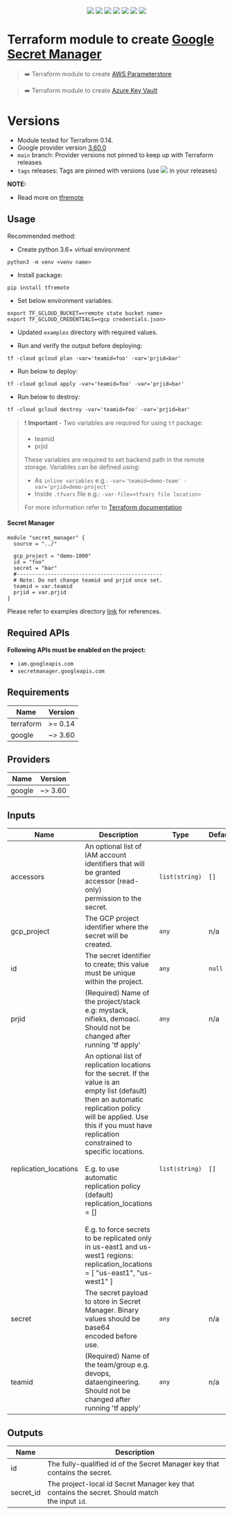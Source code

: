 <p align="center">
    <a href="https://github.com/tomarv2/terraform-google-secret-manager/actions/workflows/security_scans.yml" alt="Security Scans">
        <img src="https://github.com/tomarv2/terraform-google-secret-manager/actions/workflows/security_scans.yml/badge.svg?branch=main" /></a>
    <a href="https://www.apache.org/licenses/LICENSE-2.0" alt="license">
        <img src="https://img.shields.io/github/license/tomarv2/terraform-google-secret-manager" /></a>
    <a href="https://github.com/tomarv2/terraform-google-secret-manager/tags" alt="GitHub tag">
        <img src="https://img.shields.io/github/v/tag/tomarv2/terraform-google-secret-manager" /></a>
    <a href="https://github.com/tomarv2/terraform-google-secret-manager/pulse" alt="Activity">
        <img src="https://img.shields.io/github/commit-activity/m/tomarv2/terraform-google-secret-manager" /></a>
    <a href="https://stackoverflow.com/users/6679867/tomarv2" alt="Stack Exchange reputation">
        <img src="https://img.shields.io/stackexchange/stackoverflow/r/6679867"></a>
    <a href="https://discord.gg/XH975bzN" alt="chat on Discord">
        <img src="https://img.shields.io/discord/813961944443912223?logo=discord"></a>
    <a href="https://twitter.com/intent/follow?screen_name=varuntomar2019" alt="follow on Twitter">
        <img src="https://img.shields.io/twitter/follow/varuntomar2019?style=social&logo=twitter"></a>
</p>

# Terraform module to create [Google Secret Manager](https://cloud.google.com/secret-manager/docs/quickstart)

> :arrow_right:  Terraform module to create [AWS Parameterstore](https://registry.terraform.io/modules/tomarv2/parameterstore/aws/latest)

> :arrow_right:  Terraform module to create [Azure Key Vault](https://registry.terraform.io/modules/tomarv2/key-vault/azure/latest)

# Versions

- Module tested for Terraform 0.14.
- Google provider version [3.60.0](https://registry.terraform.io/providers/hashicorp/google/latest)
- `main` branch: Provider versions not pinned to keep up with Terraform releases
- `tags` releases: Tags are pinned with versions (use <a href="https://github.com/tomarv2/terraform-google-secret-manager/tags" alt="GitHub tag">
        <img src="https://img.shields.io/github/v/tag/tomarv2/terraform-google-secret-manager" /></a> in your releases)

**NOTE:** 

- Read more on [tfremote](https://github.com/tomarv2/tfremote)

## Usage

Recommended method:

- Create python 3.6+ virtual environment 
```
python3 -m venv <venv name>
```

- Install package:
```
pip install tfremote
```

- Set below environment variables:
```
export TF_GCLOUD_BUCKET=<remote state bucket name>
export TF_GCLOUD_CREDENTIALS=<gcp credentials.json>
```  

- Updated `examples` directory with required values.

- Run and verify the output before deploying:
```
tf -cloud gcloud plan -var='teamid=foo' -var='prjid=bar'
```

- Run below to deploy:
```
tf -cloud gcloud apply -var='teamid=foo' -var='prjid=bar' 
```

- Run below to destroy:
```
tf -cloud gcloud destroy -var='teamid=foo' -var='prjid=bar'
```

> ❗️ **Important** - Two variables are required for using `tf` package:
>
> - teamid
> - prjid
>
> These variables are required to set backend path in the remote storage.
> Variables can be defined using:
>
> - As `inline variables` e.g.: `-var='teamid=demo-team' -var='prjid=demo-project'`
> - Inside `.tfvars` file e.g.: `-var-file=<tfvars file location> `
>
> For more information refer to [Terraform documentation](https://www.terraform.io/docs/language/values/variables.html)

#### Secret Manager
```
module "secret_manager" {
  source = "../"

  gcp_project = "demo-1000"
  id = "foo"
  secret = "bar"
  #-----------------------------------------------
  # Note: Do not change teamid and prjid once set.
  teamid = var.teamid
  prjid = var.prjid
}
```

Please refer to examples directory [link](examples) for references.

## Required APIs

**Following APIs must be enabled on the project:**

- `iam.googleapis.com`
- `secretmanager.googleapis.com`

## Requirements

| Name | Version |
|------|---------|
| terraform | >= 0.14 |
| google | ~> 3.60 |

## Providers

| Name | Version |
|------|---------|
| google | ~> 3.60 |

## Inputs

| Name | Description | Type | Default | Required |
|------|-------------|------|---------|:--------:|
| accessors | An optional list of IAM account identifiers that will be granted accessor (read-only)<br>permission to the secret. | `list(string)` | `[]` | no |
| gcp\_project | The GCP project identifier where the secret will be created. | `any` | n/a | yes |
| id | The secret identifier to create; this value must be unique within the project. | `any` | `null` | no |
| prjid | (Required) Name of the project/stack e.g: mystack, nifieks, demoaci. Should not be changed after running 'tf apply' | `any` | n/a | yes |
| replication\_locations | An optional list of replication locations for the secret. If the value is an<br>empty list (default) then an automatic replication policy will be applied. Use<br>this if you must have replication constrained to specific locations.<br><br>E.g. to use automatic replication policy (default)<br>replication\_locations = []<br><br>E.g. to force secrets to be replicated only in us-east1 and us-west1 regions:<br>replication\_locations = [ "us-east1", "us-west1" ] | `list(string)` | `[]` | no |
| secret | The secret payload to store in Secret Manager. Binary values should be base64<br>encoded before use. | `any` | n/a | yes |
| teamid | (Required) Name of the team/group e.g. devops, dataengineering. Should not be changed after running 'tf apply' | `any` | n/a | yes |

## Outputs

| Name | Description |
|------|-------------|
| id | The fully-qualified id of the Secret Manager key that contains the secret. |
| secret\_id | The project-local id Secret Manager key that contains the secret. Should match<br>the input `id`. |
